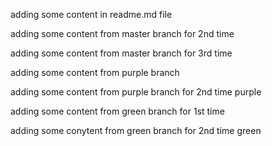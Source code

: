 adding some content in readme.md file


adding some content from master branch for 2nd time

adding some content from master branch for 3rd time


adding some content from purple branch

adding some content from purple branch for 2nd time 
 purple

adding some content from green branch for 1st time

adding some conytent from green branch for 2nd time
 green
